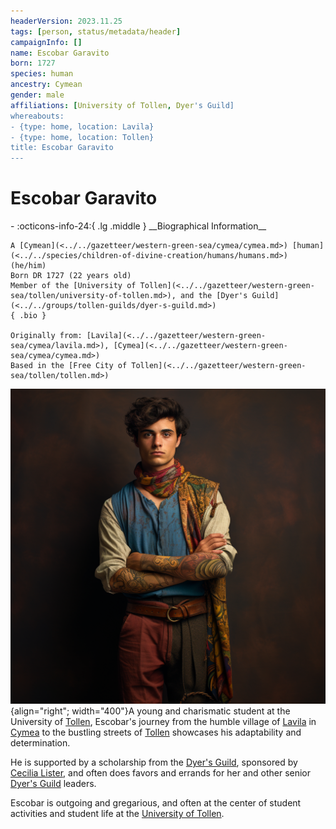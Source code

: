 ```yaml
---
headerVersion: 2023.11.25
tags: [person, status/metadata/header]
campaignInfo: []
name: Escobar Garavito
born: 1727
species: human
ancestry: Cymean
gender: male
affiliations: [University of Tollen, Dyer's Guild]
whereabouts:
- {type: home, location: Lavila}
- {type: home, location: Tollen}
title: Escobar Garavito
---
```

# Escobar Garavito
<div class="grid cards ext-narrow-margin ext-one-column" markdown>
- :octicons-info-24:{ .lg .middle } __Biographical Information__

    A [Cymean](<../../gazetteer/western-green-sea/cymea/cymea.md>) [human](<../../species/children-of-divine-creation/humans/humans.md>) (he/him)  
    Born DR 1727 (22 years old)  
    Member of the [University of Tollen](<../../gazetteer/western-green-sea/tollen/university-of-tollen.md>), and the [Dyer's Guild](<../../groups/tollen-guilds/dyer-s-guild.md>)  
    { .bio }

    Originally from: [Lavila](<../../gazetteer/western-green-sea/cymea/lavila.md>), [Cymea](<../../gazetteer/western-green-sea/cymea/cymea.md>)
    Based in the [Free City of Tollen](<../../gazetteer/western-green-sea/tollen/tollen.md>)
</div>




![Escobar Garavito](../../assets/escobar-garavito.png){align="right"; width="400"}A young and charismatic student at the University of [Tollen](<../../gazetteer/western-green-sea/tollen/tollen.md>), Escobar's journey from the humble village of [Lavila](<../../gazetteer/western-green-sea/cymea/lavila.md>) in [Cymea](<../../gazetteer/western-green-sea/cymea/cymea.md>) to the bustling streets of [Tollen](<../../gazetteer/western-green-sea/tollen/tollen.md>) showcases his adaptability and determination.

He is supported by a scholarship from the [Dyer's Guild](<../../groups/tollen-guilds/dyer-s-guild.md>), sponsored by [Cecilia Lister](<./cecilia-lister.md>), and often does favors and errands for her and other senior [Dyer's Guild](<../../groups/tollen-guilds/dyer-s-guild.md>) leaders. 

Escobar is outgoing and gregarious, and often at the center of student activities and student life at the [University of Tollen](<../../gazetteer/western-green-sea/tollen/university-of-tollen.md>).


